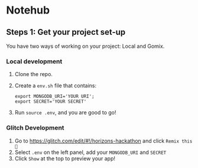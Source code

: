 # Notehub

## Steps 1: Get your project set-up
You have two ways of working on your project: Local and Gomix.

### Local development
1. Clone the repo.
1. Create a `env.sh` file that contains:

    ```
    export MONGODB_URI='YOUR URI';
    export SECRET='YOUR SECRET'
    ```

1. Run `source .env`, and you are good to go!

### Glitch Development

1. Go to https://glitch.com/edit/#!/horizons-hackathon and click
  `Remix this 🎤`
1. Select `.env` on the left panel, add your `MONGODB_URI` and `SECRET`
1. Click `Show` at the top to preview your app!
